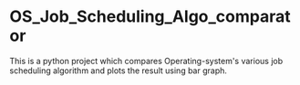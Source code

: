 # OS_Job_Scheduling_Algo_comparator
This is a python project which compares Operating-system's various job scheduling algorithm and plots the result using bar graph.
